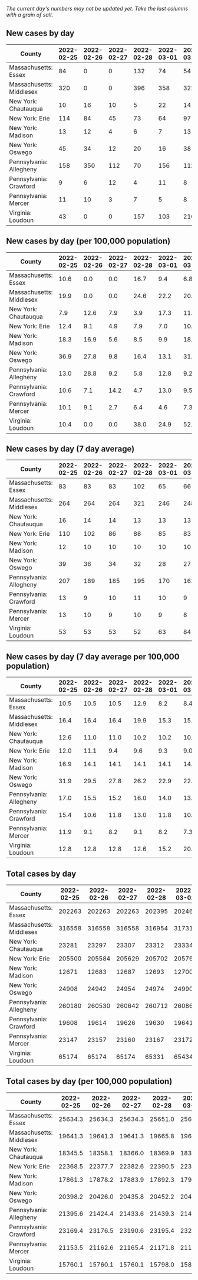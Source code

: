 _The current day's numbers may not be updated yet. Take the last columns with a grain of salt._
## New cases by day

| County | 2022-02-25 | 2022-02-26 | 2022-02-27 | 2022-02-28 | 2022-03-01 | 2022-03-02 | 2022-03-03 |
| --- | --- | --- | --- | --- | --- | --- | --- |
| Massachusetts: Essex | 84 | 0 | 0 | 132 | 74 | 54 |  |
| Massachusetts: Middlesex | 320 | 0 | 0 | 396 | 358 | 322 |  |
| New York: Chautauqua | 10 | 16 | 10 | 5 | 22 | 14 |  |
| New York: Erie | 114 | 84 | 45 | 73 | 64 | 97 |  |
| New York: Madison | 13 | 12 | 4 | 6 | 7 | 13 |  |
| New York: Oswego | 45 | 34 | 12 | 20 | 16 | 38 |  |
| Pennsylvania: Allegheny | 158 | 350 | 112 | 70 | 156 | 112 | 122 |
| Pennsylvania: Crawford | 9 | 6 | 12 | 4 | 11 | 8 | 8 |
| Pennsylvania: Mercer | 11 | 10 | 3 | 7 | 5 | 8 | 4 |
| Virginia: Loudoun | 43 | 0 | 0 | 157 | 103 | 216 | 146 |

## New cases by day (per 100,000 population)

| County | 2022-02-25 | 2022-02-26 | 2022-02-27 | 2022-02-28 | 2022-03-01 | 2022-03-02 | 2022-03-03 |
| --- | --- | --- | --- | --- | --- | --- | --- |
| Massachusetts: Essex | 10.6 | 0.0 | 0.0 | 16.7 | 9.4 | 6.8 |  |
| Massachusetts: Middlesex | 19.9 | 0.0 | 0.0 | 24.6 | 22.2 | 20.0 |  |
| New York: Chautauqua | 7.9 | 12.6 | 7.9 | 3.9 | 17.3 | 11.0 |  |
| New York: Erie | 12.4 | 9.1 | 4.9 | 7.9 | 7.0 | 10.6 |  |
| New York: Madison | 18.3 | 16.9 | 5.6 | 8.5 | 9.9 | 18.3 |  |
| New York: Oswego | 36.9 | 27.8 | 9.8 | 16.4 | 13.1 | 31.1 |  |
| Pennsylvania: Allegheny | 13.0 | 28.8 | 9.2 | 5.8 | 12.8 | 9.2 | 10.0 |
| Pennsylvania: Crawford | 10.6 | 7.1 | 14.2 | 4.7 | 13.0 | 9.5 | 9.5 |
| Pennsylvania: Mercer | 10.1 | 9.1 | 2.7 | 6.4 | 4.6 | 7.3 | 3.7 |
| Virginia: Loudoun | 10.4 | 0.0 | 0.0 | 38.0 | 24.9 | 52.2 | 35.3 |

## New cases by day (7 day average)

| County | 2022-02-25 | 2022-02-26 | 2022-02-27 | 2022-02-28 | 2022-03-01 | 2022-03-02 | 2022-03-03 |
| --- | --- | --- | --- | --- | --- | --- | --- |
| Massachusetts: Essex | 83 | 83 | 83 | 102 | 65 | 66 |  |
| Massachusetts: Middlesex | 264 | 264 | 264 | 321 | 246 | 248 |  |
| New York: Chautauqua | 16 | 14 | 14 | 13 | 13 | 13 |  |
| New York: Erie | 110 | 102 | 86 | 88 | 85 | 83 |  |
| New York: Madison | 12 | 10 | 10 | 10 | 10 | 10 |  |
| New York: Oswego | 39 | 36 | 34 | 32 | 28 | 27 |  |
| Pennsylvania: Allegheny | 207 | 189 | 185 | 195 | 170 | 163 | 154 |
| Pennsylvania: Crawford | 13 | 9 | 10 | 11 | 10 | 9 | 8 |
| Pennsylvania: Mercer | 13 | 10 | 9 | 10 | 9 | 8 | 7 |
| Virginia: Loudoun | 53 | 53 | 53 | 52 | 63 | 84 | 95 |

## New cases by day (7 day average per 100,000 population)

| County | 2022-02-25 | 2022-02-26 | 2022-02-27 | 2022-02-28 | 2022-03-01 | 2022-03-02 | 2022-03-03 |
| --- | --- | --- | --- | --- | --- | --- | --- |
| Massachusetts: Essex | 10.5 | 10.5 | 10.5 | 12.9 | 8.2 | 8.4 |  |
| Massachusetts: Middlesex | 16.4 | 16.4 | 16.4 | 19.9 | 15.3 | 15.4 |  |
| New York: Chautauqua | 12.6 | 11.0 | 11.0 | 10.2 | 10.2 | 10.2 |  |
| New York: Erie | 12.0 | 11.1 | 9.4 | 9.6 | 9.3 | 9.0 |  |
| New York: Madison | 16.9 | 14.1 | 14.1 | 14.1 | 14.1 | 14.1 |  |
| New York: Oswego | 31.9 | 29.5 | 27.8 | 26.2 | 22.9 | 22.1 |  |
| Pennsylvania: Allegheny | 17.0 | 15.5 | 15.2 | 16.0 | 14.0 | 13.4 | 12.7 |
| Pennsylvania: Crawford | 15.4 | 10.6 | 11.8 | 13.0 | 11.8 | 10.6 | 9.5 |
| Pennsylvania: Mercer | 11.9 | 9.1 | 8.2 | 9.1 | 8.2 | 7.3 | 6.4 |
| Virginia: Loudoun | 12.8 | 12.8 | 12.8 | 12.6 | 15.2 | 20.3 | 23.0 |

## Total cases by day

| County | 2022-02-25 | 2022-02-26 | 2022-02-27 | 2022-02-28 | 2022-03-01 | 2022-03-02 | 2022-03-03 |
| --- | --- | --- | --- | --- | --- | --- | --- |
| Massachusetts: Essex | 202263 | 202263 | 202263 | 202395 | 202469 | 202523 |  |
| Massachusetts: Middlesex | 316558 | 316558 | 316558 | 316954 | 317312 | 317634 |  |
| New York: Chautauqua | 23281 | 23297 | 23307 | 23312 | 23334 | 23348 |  |
| New York: Erie | 205500 | 205584 | 205629 | 205702 | 205766 | 205863 |  |
| New York: Madison | 12671 | 12683 | 12687 | 12693 | 12700 | 12713 |  |
| New York: Oswego | 24908 | 24942 | 24954 | 24974 | 24990 | 25028 |  |
| Pennsylvania: Allegheny | 260180 | 260530 | 260642 | 260712 | 260868 | 260980 | 261102 |
| Pennsylvania: Crawford | 19608 | 19614 | 19626 | 19630 | 19641 | 19649 | 19657 |
| Pennsylvania: Mercer | 23147 | 23157 | 23160 | 23167 | 23172 | 23180 | 23184 |
| Virginia: Loudoun | 65174 | 65174 | 65174 | 65331 | 65434 | 65650 | 65796 |

## Total cases by day (per 100,000 population)

| County | 2022-02-25 | 2022-02-26 | 2022-02-27 | 2022-02-28 | 2022-03-01 | 2022-03-02 | 2022-03-03 |
| --- | --- | --- | --- | --- | --- | --- | --- |
| Massachusetts: Essex | 25634.3 | 25634.3 | 25634.3 | 25651.0 | 25660.4 | 25667.2 |  |
| Massachusetts: Middlesex | 19641.3 | 19641.3 | 19641.3 | 19665.8 | 19688.0 | 19708.0 |  |
| New York: Chautauqua | 18345.5 | 18358.1 | 18366.0 | 18369.9 | 18387.3 | 18398.3 |  |
| New York: Erie | 22368.5 | 22377.7 | 22382.6 | 22390.5 | 22397.5 | 22408.0 |  |
| New York: Madison | 17861.3 | 17878.2 | 17883.9 | 17892.3 | 17902.2 | 17920.5 |  |
| New York: Oswego | 20398.2 | 20426.0 | 20435.8 | 20452.2 | 20465.3 | 20496.4 |  |
| Pennsylvania: Allegheny | 21395.6 | 21424.4 | 21433.6 | 21439.3 | 21452.2 | 21461.4 | 21471.4 |
| Pennsylvania: Crawford | 23169.4 | 23176.5 | 23190.6 | 23195.4 | 23208.4 | 23217.8 | 23227.3 |
| Pennsylvania: Mercer | 21153.5 | 21162.6 | 21165.4 | 21171.8 | 21176.3 | 21183.7 | 21187.3 |
| Virginia: Loudoun | 15760.1 | 15760.1 | 15760.1 | 15798.0 | 15822.9 | 15875.2 | 15910.5 |
